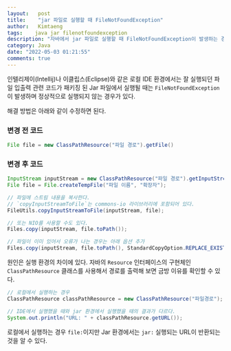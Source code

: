 ```yaml
---
layout:   post
title:    "jar 파일로 실행할 때 FileNotFoundException"
author:   Kimtaeng
tags:    java jar filenotfoundexception
description: "자바에서 jar 파일로 실행할 때 FileNotFoundException이 발생하는 경우"
category: Java
date: "2022-05-03 01:21:55"
comments: true
---
```


인텔리제이(Intellij)나 이클립스(Eclipse)와 같은 로컬 IDE 환경에서는 잘 실행되던 파일 입출력 관련 코드가 패키징 된 Jar 파일에서 실행될 때는
`FileNotFoundException`이 발생하며 정상적으로 실행되지 않는 경우가 있다. 

해결 방법은 아래와 같이 수정하면 된다.

### 변경 전 코드
```java
File file = new ClassPathResource("파일 경로").getFile()
```

### 변경 후 코드
```java
InputStream inputStream = new ClassPathResource("파일 경로").getInputStream()
File file = File.createTempFile("파일 이름", "확장자");

// 파일에 스트림 내용을 복사한다.
// `copyInputStreamToFile`는 commons-io 라이브러리에 포함되어 있다.
FileUtils.copyInputStreamToFile(inputStream, file);

// 또는 NIO를 사용할 수도 있다.
Files.copy(inputStream, file.toPath());

// 파일이 이미 있어서 오류가 나는 경우는 아래 옵션 추가
Files.copy(inputStream, file.toPath(), StandardCopyOption.REPLACE_EXISTING);
```

원인은 실행 환경의 차이에 있다. 자바의 `Resource` 인터페이스의 구현체인 `ClassPathResource` 클래스를 사용해서 경로를 출력해 보면 금방 이유를 확인할 수 있다. 

```java
// 로컬에서 실행하는 경우 
ClassPathResource classPathResource = new ClassPathResource("파일경로");

// IDE에서 실행했을 때와 jar 환경에서 실행했을 때의 결과가 다르다.
System.out.println("URL: " + classPathResource.getURL());
```

로컬에서 실행하는 경우 `file:`이지만  Jar 환경에서는 `jar:` 실행되는 URL이 반환되는 것을 알 수 있다.
